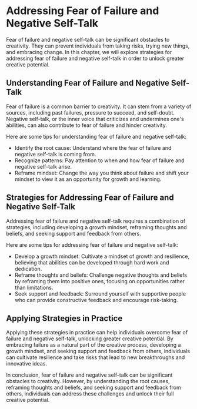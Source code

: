 Addressing Fear of Failure and Negative Self-Talk
===============================================================================================================

Fear of failure and negative self-talk can be significant obstacles to creativity. They can prevent individuals from taking risks, trying new things, and embracing change. In this chapter, we will explore strategies for addressing fear of failure and negative self-talk in order to unlock greater creative potential.

Understanding Fear of Failure and Negative Self-Talk
----------------------------------------------------

Fear of failure is a common barrier to creativity. It can stem from a variety of sources, including past failures, pressure to succeed, and self-doubt. Negative self-talk, or the inner voice that criticizes and undermines one's abilities, can also contribute to fear of failure and hinder creativity.

Here are some tips for understanding fear of failure and negative self-talk:

* Identify the root cause: Understand where the fear of failure and negative self-talk is coming from.
* Recognize patterns: Pay attention to when and how fear of failure and negative self-talk arise.
* Reframe mindset: Change the way you think about failure and shift your mindset to view it as an opportunity for growth and learning.

Strategies for Addressing Fear of Failure and Negative Self-Talk
----------------------------------------------------------------

Addressing fear of failure and negative self-talk requires a combination of strategies, including developing a growth mindset, reframing thoughts and beliefs, and seeking support and feedback from others.

Here are some tips for addressing fear of failure and negative self-talk:

* Develop a growth mindset: Cultivate a mindset of growth and resilience, believing that abilities can be developed through hard work and dedication.
* Reframe thoughts and beliefs: Challenge negative thoughts and beliefs by reframing them into positive ones, focusing on opportunities rather than limitations.
* Seek support and feedback: Surround yourself with supportive people who can provide constructive feedback and encourage risk-taking.

Applying Strategies in Practice
-------------------------------

Applying these strategies in practice can help individuals overcome fear of failure and negative self-talk, unlocking greater creative potential. By embracing failure as a natural part of the creative process, developing a growth mindset, and seeking support and feedback from others, individuals can cultivate resilience and take risks that lead to new breakthroughs and innovative ideas.

In conclusion, fear of failure and negative self-talk can be significant obstacles to creativity. However, by understanding the root causes, reframing thoughts and beliefs, and seeking support and feedback from others, individuals can address these challenges and unlock their full creative potential.
